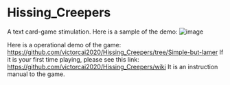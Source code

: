 # Hissing_Creepers
A text card-game stimulation.
Here is a sample of the demo:
![image](https://user-images.githubusercontent.com/62484134/129446242-082153bb-f070-4dd4-94f9-b63a598f516a.png)


Here is a operational demo of the game: https://github.com/victorcai2020/Hissing_Creepers/tree/Simple-but-lamer
If it is your first time playing, please see this link: https://github.com/victorcai2020/Hissing_Creepers/wiki
It is an instruction manual to the game.
